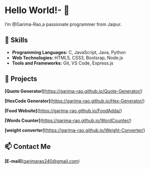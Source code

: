# Hello World!- 👋 
I’m @Garima-Rao,a passionate programmer from Jaipur.

## 🔧 Skills

- **Programming Languages:** C, JavaScript, Java, Python
- **Web Technologies:** HTML5, CSS3, Bootsrap, Node.js
- **Tools and Frameworks:** Git, VS Code, Express.js

## 🚀 Projects
**[Quote Generator]**(https://garima-rao.github.io/Quote-Generator/)

**[HexCode Generator]**(https://garima-rao.github.io/Hex-Generator/)

**[Food Website]**(https://garima-rao.github.io/FoodAdda/)

**[Words Counter]**(https://garima-rao.github.io/WordCounter/)

**[weight converter]**(https://garima-rao.github.io/Weight-Converter/)

## 📫 Contact Me
**[E-mail]**(garimarao240@gmail.com)

<!---
Garima-Rao/Garima-Rao is a ✨ special ✨ repository because its `README.md` (this file) appears on your GitHub profile.
You can click the Preview link to take a look at your changes.
--->
